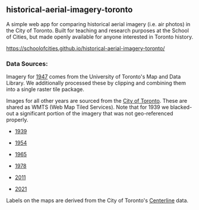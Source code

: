 ## historical-aerial-imagery-toronto

A simple web app for comparing historical aerial imagery (i.e. air photos) in the City of Toronto. Built for teaching and research purposes at the School of Cities, but made openly available for anyone interested in Toronto history.

https://schoolofcities.github.io/historical-aerial-imagery-toronto/

### Data Sources:

Imagery for [1947](https://mdl.library.utoronto.ca/collections/geospatial-data/toronto-aerial-photographs-1947-black-and-white-and-colourized) comes from the University of Toronto's Map and Data Library. We additionally processed these by clipping and combining them into a single raster tile package.

Images for all other years are sourced from the [City of Toronto](https://open.toronto.ca/dataset/web-map-services/). These are shared as WMTS (Web Map Tiled Services). Note that for 1939 we blacked-out a significant portion of the imagery that was not geo-referenced properly.

- [1939](https://gis.toronto.ca/arcgis/rest/services/basemap/cot_historic_aerial_1939/MapServer/WMTS/) 

- [1954](https://gis.toronto.ca/arcgis/rest/services/basemap/cot_historic_aerial_1954/MapServer/WMTS/)

- [1965](https://gis.toronto.ca/arcgis/rest/services/basemap/cot_historic_aerial_1965/MapServer/WMTS/)

- [1978](https://gis.toronto.ca/arcgis/rest/services/basemap/cot_historic_aerial_1978/MapServer/WMTS/)

- [2011](https://gis.toronto.ca/arcgis/rest/services/primary/cot_ortho_2011_color_10cm_webm/MapServer/WMTS/)

- [2021](https://gis.toronto.ca/arcgis/rest/services/basemap/cot_ortho/MapServer/WMTS)

Labels on the maps are derived from the City of Toronto's [Centerline](https://open.toronto.ca/dataset/toronto-centreline-tcl/) data.